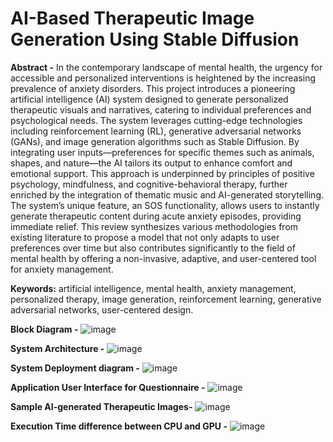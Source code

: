 # AI-Based Therapeutic Image Generation Using Stable Diffusion

**Abstract -**
In the contemporary landscape of mental health, the urgency for accessible and personalized 
interventions is heightened by the increasing prevalence of anxiety disorders. This project 
introduces a pioneering artificial intelligence (AI) system designed to generate personalized 
therapeutic visuals and narratives, catering to individual preferences and psychological needs. 
The system leverages cutting-edge technologies including reinforcement learning (RL), 
generative adversarial networks (GANs), and image generation algorithms such as Stable 
Diffusion. By integrating user inputs—preferences for specific themes such as animals, shapes, 
and nature—the AI tailors its output to enhance comfort and emotional support. This approach 
is underpinned by principles of positive psychology, mindfulness, and cognitive-behavioral 
therapy, further enriched by the integration of thematic music and AI-generated storytelling. 
The system’s unique feature, an SOS functionality, allows users to instantly generate 
therapeutic content during acute anxiety episodes, providing immediate relief. This review 
synthesizes various methodologies from existing literature to propose a model that not only 
adapts to user preferences over time but also contributes significantly to the field of mental 
health by offering a non-invasive, adaptive, and user-centered tool for anxiety management. 

**Keywords:** artificial intelligence, mental health, anxiety management, personalized therapy, 
image generation, reinforcement learning, generative adversarial networks, user-centered 
design.

**Block Diagram -**
![image](https://github.com/user-attachments/assets/5d736c3f-4523-488a-9780-d1ae9aac25e8)

**System Architecture -**
![image](https://github.com/user-attachments/assets/07eff828-a329-4240-a44e-cec3d29f48bb)

**System Deployment diagram -**
![image](https://github.com/user-attachments/assets/da59e357-570c-4eaa-8b53-edb91ae34298)

**Application User Interface for Questionnaire -**
![image](https://github.com/user-attachments/assets/1b1c0b03-d272-449c-9407-bf5b581c88da)

**Sample AI-generated Therapeutic Images-**
![image](https://github.com/user-attachments/assets/8f9f7197-78b1-42ba-ab45-1f5316730a81)

**Execution Time difference between CPU and GPU -**
![image](https://github.com/user-attachments/assets/8ea23d5c-83e9-4fcf-8614-f9d0c1f59c9e)



